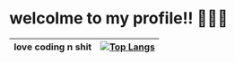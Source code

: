 # welcolme to my profile!! 👋👋👋
| love coding n shit | [![Top Langs](https://github-readme-stats.vercel.app/api/top-langs/?username=avaalef)](https://github.com/avaalef/github-readme-stats) |
|--------------------|----------------------------------------------------------------------------------------------------------------------------------------|
